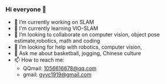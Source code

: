 ### Hi everyone 👋


- 🔭 I’m currently working on SLAM
- 🌱 I'm currently learning VIO-SLAM
- 👯 I’m looking to collaborate on computer vision, object pose estimate,robotics, math and coding
- 🤔 I’m looking for help with robotics, computer vision, 
- 💬 Ask me about basketball, jogging, Chinese culture
- 📫 How to reach me: 
  - QQmail: 1056616678@qq.com
  - gmail: gyyc1919@gmail.com

<!--
**gyyc233/gyyc233** is a ✨ _special_ ✨ repository because its `README.md` (this file) appears on your GitHub profile.

Here are some ideas to get you started:

- 🔭 I’m currently working on ...
- 🌱 I’m currently learning ...
- 👯 I’m looking to collaborate on ...
- 🤔 I’m looking for help with ...
- 💬 Ask me about ...
- 📫 How to reach me: ...
- 😄 Pronouns: ...
- ⚡ Fun fact: ...
-->
